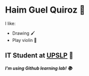 # Haim Guel Quiroz 🦊
I like:
- Drawing 🖌️
- Play violin 🎻
## IT Student at [UPSLP](https://www.upslp.edu.mx/upslp/) 🏫
##### I'm using Github learning lab! 📚
